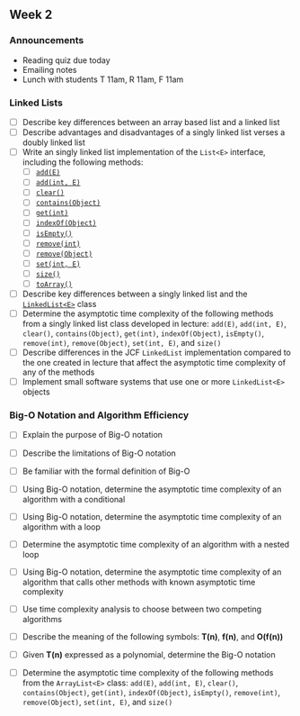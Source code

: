 ## Week 2

### Announcements
* Reading quiz due today
* Emailing notes
* Lunch with students T 11am, R 11am, F 11am

### Linked Lists

* [ ] Describe key differences between an array based list and a linked list
* [ ] Describe advantages and disadvantages of a singly linked list verses a doubly linked list
* [ ] Write an singly linked list implementation of the `List<E>` interface, including the following methods:
    * [ ] [`add(E)`](http://javadoc.taylorial.com/java.base/util/List.html#add%28E%29)
    * [ ] [`add(int, E)`](http://javadoc.taylorial.com/java.base/util/List.html#add%28int,E%29)
    * [ ] [`clear()`](http://javadoc.taylorial.com/java.base/util/List.html#clear%28%29)
    * [ ] [`contains(Object)`](http://javadoc.taylorial.com/java.base/util/List.html#contains%28java.lang.Object%29)
    * [ ] [`get(int)`](http://javadoc.taylorial.com/java.base/util/List.html#get%28int%29)
    * [ ] [`indexOf(Object)`](http://javadoc.taylorial.com/java.base/util/List.html#indexOf%28java.lang.Object%29)
    * [ ] [`isEmpty()`](http://javadoc.taylorial.com/java.base/util/List.html#isEmpty%28%29)
    * [ ] [`remove(int)`](http://javadoc.taylorial.com/java.base/util/List.html#remove%28int%29)
    * [ ] [`remove(Object)`](http://javadoc.taylorial.com/java.base/util/List.html#remove%28java.lang.Object%29)
    * [ ] [`set(int, E)`](http://javadoc.taylorial.com/java.base/util/List.html#set%28int,E%29)
    * [ ] [`size()`](http://javadoc.taylorial.com/java.base/util/List.html#size%28%29)
    * [ ] [`toArray()`](http://javadoc.taylorial.com/java.base/util/List.html#toArray%28%29)
* [ ] Describe key differences between a singly linked list and the [`LinkedList<E>`](http://javadoc.taylorial.com/java.base/util/LinkedList.html) class
* [ ] Determine the asymptotic time complexity of the following methods from a singly linked list class developed in lecture: `add(E)`, `add(int, E)`, `clear()`, `contains(Object)`, `get(int)`, `indexOf(Object)`, `isEmpty()`, `remove(int)`, `remove(Object)`, `set(int, E)`, and `size()`
* [ ] Describe differences in the JCF `LinkedList` implementation compared to the one created in lecture that affect the asymptotic time complexity of any of the methods
* [ ] Implement small software systems that use one or more `LinkedList<E>` objects

### Big-O Notation and Algorithm Efficiency

* [ ] Explain the purpose of Big-O notation
* [ ] Describe the limitations of Big-O notation
* [ ] Be familiar with the formal definition of Big-O
* [ ] Using Big-O notation, determine the asymptotic time complexity of an algorithm with a conditional
* [ ] Using Big-O notation, determine the asymptotic time complexity of an algorithm with a loop
* [ ] Determine the asymptotic time complexity of an algorithm with a nested loop
* [ ] Using Big-O notation, determine the asymptotic time complexity of an algorithm that calls other methods with known asymptotic time complexity
* [ ] Use time complexity analysis to choose between two competing algorithms
* [ ] Describe the meaning of the following symbols: **T(n)**, **f(n)**, and **O(f(n))**
* [ ] Given **T(n)** expressed as a polynomial, determine the Big-O notation
* [ ] Determine the asymptotic time complexity of the following methods from the `ArrayList<E>` class: `add(E)`, `add(int, E)`, `clear()`, `contains(Object)`, `get(int)`, `indexOf(Object)`, `isEmpty()`, `remove(int)`, `remove(Object)`, `set(int, E)`, and `size()`


